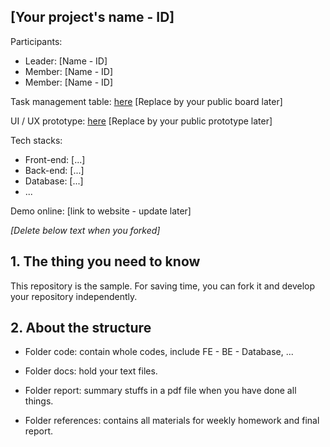 ## [Your project's name - ID]

Participants:
- Leader: [Name - ID]
- Member: [Name - ID]
- Member: [Name - ID]


Task management table: [here](https://trello.com/b/N0dTGGkV) [Replace by your public board later]

UI / UX prototype: [here](https://www.figma.com/file/HPItpL9Ea8kNQIzWbNyQCk/Untitled?node-id=0%3A1) [Replace by your public prototype later]

Tech stacks:

- Front-end: [...]
- Back-end: [...]
- Database: [...]
- ...

Demo online: [link to website - update later]

*[Delete below text when you forked]*

## 1. The thing you need to know

This repository is the sample. For saving time, you can fork it and develop your repository independently.

## 2. About the structure

- Folder code: contain whole codes, include FE - BE - Database, ...

- Folder docs: hold your text files.

- Folder report: summary stuffs in a pdf file when you have done all things.

- Folder references: contains all materials for weekly homework and final report.
